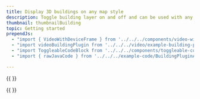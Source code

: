 ```yaml
---
title: Display 3D buildings on any map style
description: Toggle building layer on and off and can be used with any style.
thumbnail: thumbnailBuilding
topic: Getting started
prependJs:
  - "import { VideoWithDeviceFrame } from '../../../components/video-with-device-frame'"
  - "import videoBuildingPlugin from '../../../video/example-building-plugin.mp4'"
  - "import ToggleableCodeBlock from '../../../components/toggleable-code-block'"
  - "import { rawJavaCode } from '../../../example-code/BuildingPluginActivity.js'"

---
```


{{
  <VideoWithDeviceFrame 
    videoFile={videoBuildingPlugin}
    rotation="horizontal"
    device="pixel-2"
  />
}}


<!-- Any notes about this example would go here.  -->

{{
  <ToggleableCodeBlock 
    java={rawJavaCode}
  />
}}
